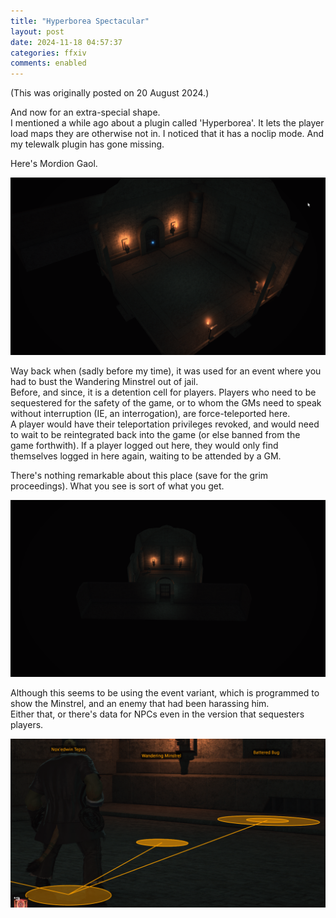 ```yaml
---
title: "Hyperborea Spectacular"
layout: post
date: 2024-11-18 04:57:37
categories: ffxiv
comments: enabled
---
```

(This was originally posted on 20 August 2024.)

And now for an extra-special shape.  
I mentioned a while ago about a plugin called 'Hyperborea'. It lets the player load maps they are otherwise not in. I noticed that it has a noclip mode. And my telewalk plugin has gone missing.  

Here's Mordion Gaol.  
<center><a href="https://raw.githubusercontent.com/Nox13last/nox13last.github.io/refs/heads/main/_uploads/Gaol_1.png"><img src="https://raw.githubusercontent.com/Nox13last/nox13last.github.io/refs/heads/main/_uploads/Gaol_1.png" alt="Image" width="600"></a></center>  

Way back when (sadly before my time), it was used for an event where you had to bust the Wandering Minstrel out of jail.  
Before, and since, it is a detention cell for players. Players who need to be sequestered for the safety of the game, or to whom the GMs need to speak without interruption (IE, an interrogation), are force-teleported here.  
A player would have their teleportation privileges revoked, and would need to wait to be reintegrated back into the game (or else banned from the game forthwith). If a player logged out here, they would only find themselves logged in here again, waiting to be attended by a GM.

There's nothing remarkable about this place (save for the grim proceedings). What you see is sort of what you get.  
<center><a href="https://raw.githubusercontent.com/Nox13last/nox13last.github.io/refs/heads/main/_uploads/Gaol_2.png"><img src="https://raw.githubusercontent.com/Nox13last/nox13last.github.io/refs/heads/main/_uploads/Gaol_2.png" alt="Image" width="600"></a></center> 

Although this seems to be using the event variant, which is programmed to show the Minstrel, and an enemy that had been harassing him.  
Either that, or there's data for NPCs even in the version that sequesters players.  
<center><a href="https://raw.githubusercontent.com/Nox13last/nox13last.github.io/refs/heads/main/_uploads/Gaol_3.png"><img src="https://raw.githubusercontent.com/Nox13last/nox13last.github.io/refs/heads/main/_uploads/Gaol_3.png" alt="Image" width="600"></a></center> 
